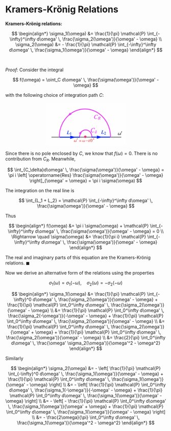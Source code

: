 # Kramers-Krönig Relations

<div class="result">

**Kramers-Krönig relations:**

$$
\begin{align*}
    \sigma_1(\omega) &= \frac{1}{\pi} \mathcal{P}
    \int_{-\infty}^\infty d\omega' \, 
    \frac{\sigma_2(\omega')}{\omega' - \omega}
    \\
    \sigma_2(\omega) &= - \frac{1}{\pi} \mathcal{P}
    \int_{-\infty}^\infty d\omega' \, 
    \frac{\sigma_1(\omega')}{\omega' - \omega}
\end{align*}
$$

</div><br>

*Proof*: Consider the integral

$$
f(\omega) = \oint_C d\omega' \,
\frac{\sigma(\omega')}{\omega' - \omega}
$$

with the following choice of integration path $C$:

<center>
<img src="images/KK-int_path.png" width="250pt">
</center>

Since there is no pole enclosed by $C$, we know that $f(\omega) = 0$. There is no contribution from $C_R$. Meanwhile, 

$$
\int_{C_\delta}d\omega' \,
\frac{\sigma(\omega')}{\omega' - \omega}
= \pi i \left[
    \operatorname{Res} \frac{\sigma(\omega')}{\omega' - \omega}
\right]_{\omega' = \omega}
= \pi i \sigma(\omega)
$$

The integration on the real line is

$$
\int_{L_1 + L_2} = \mathcal{P} 
\int_{-\infty}^\infty d\omega' \,
\frac{\sigma(\omega')}{\omega' - \omega}
$$

Thus

$$
\begin{align*}
    f(\omega) &= \pi i \sigma(\omega)
    + \mathcal{P} 
    \int_{-\infty}^\infty d\omega' \,
    \frac{\sigma(\omega')}{\omega' - \omega} = 0
    \\
    \Rightarrow \quad
    \sigma(\omega) &= \frac{1}{\pi i}
    \mathcal{P} 
    \int_{-\infty}^\infty d\omega' \,
    \frac{\sigma(\omega')}{\omega' - \omega}
\end{align*}
$$

The real and imaginary parts of this equation are the Kramers-Krönig relations. $\blacksquare$

Now we derive an alternative form of the relations using the properties

$$
\sigma_1(\omega) = \sigma_1(-\omega), \quad
\sigma_2(\omega) = -\sigma_2(-\omega)
$$

$$
\begin{align*}
    \sigma_1(\omega)
    &= \frac{1}{\pi} \mathcal{P}
    \int_{-\infty}^0 d\omega' \, 
    \frac{\sigma_2(\omega')}{\omega' - \omega}
    + \frac{1}{\pi} \mathcal{P}
    \int_0^\infty d\omega' \, 
    \frac{\sigma_2(\omega')}{\omega' - \omega}
    \\
    &= \frac{1}{\pi} \mathcal{P}
    \int_0^\infty d\omega' \, 
    \frac{\sigma_2(-\omega')}{-\omega' - \omega}
    + \frac{1}{\pi} \mathcal{P}
    \int_0^\infty d\omega' \, 
    \frac{\sigma_2(\omega')}{\omega' - \omega}
    \\
    &= \frac{1}{\pi} \mathcal{P}
    \int_0^\infty d\omega' \, 
    \frac{\sigma_2(\omega')}{\omega' + \omega}
    + \frac{1}{\pi} \mathcal{P}
    \int_0^\infty d\omega' \, 
    \frac{\sigma_2(\omega')}{\omega' - \omega}
    \\
    &= \frac{2}{\pi} \int_0^\infty d\omega' \,
    \frac{\omega' \sigma_2(\omega')}{\omega'^2 - \omega^2}
\end{align*}
$$

Similarly

$$
\begin{align*}
    \sigma_2(\omega)
    &= - \left[
        \frac{1}{\pi} \mathcal{P}
        \int_{-\infty}^0 d\omega' \, 
        \frac{\sigma_1(\omega')}{\omega' - \omega}
        + \frac{1}{\pi} \mathcal{P}
        \int_0^\infty d\omega' \, 
        \frac{\sigma_1(\omega')}{\omega' - \omega}
    \right]
    \\
    &= - \left[
        \frac{1}{\pi} \mathcal{P}
        \int_0^\infty d\omega' \, 
        \frac{\sigma_1(-\omega')}{-\omega' - \omega}
        + \frac{1}{\pi} \mathcal{P}
        \int_0^\infty d\omega' \, 
        \frac{\sigma_1(\omega')}{\omega' - \omega}
    \right]
    \\
    &= - \left[
        - \frac{1}{\pi} \mathcal{P}
        \int_0^\infty d\omega' \, 
        \frac{\sigma_1(\omega')}{\omega' + \omega}
        + \frac{1}{\pi} \mathcal{P}
        \int_0^\infty d\omega' \, 
        \frac{\sigma_1(\omega')}{\omega' - \omega}
    \right]
    \\
    &= - \frac{2\omega}{\pi} \int_0^\infty d\omega' \,
    \frac{\sigma_1(\omega')}{\omega'^2 - \omega^2}
\end{align*}
$$
